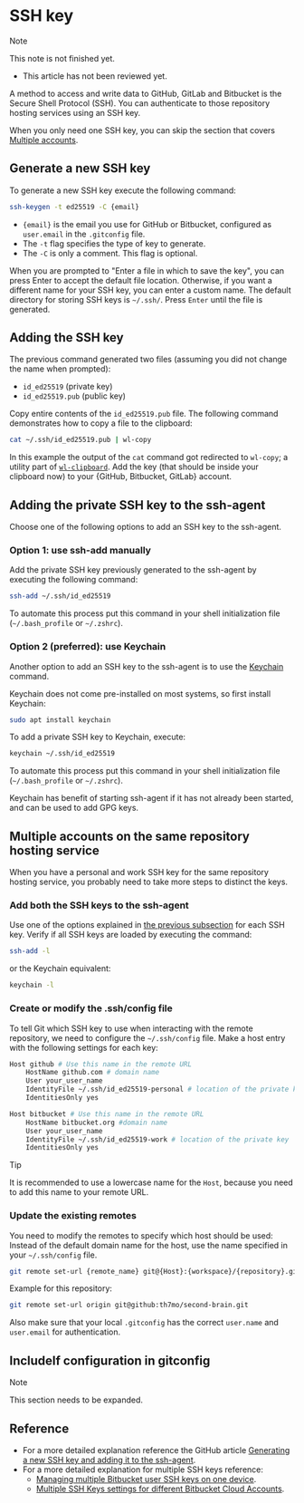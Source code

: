 # SSH key

> [!NOTE]
> This note is not finished yet.
> - This article has not been reviewed yet.

A method to access and write data to GitHub, GitLab and Bitbucket is the Secure Shell Protocol (SSH).
You can authenticate to those repository hosting services using an SSH key.

When you only need one SSH key, you can skip the section that covers [Multiple accounts](#multiple-accounts-on-the-same-repository-hosting-service).

## Generate a new SSH key

To generate a new SSH key execute the following command:

```sh
ssh-keygen -t ed25519 -C {email}
```

- `{email}` is the email you use for GitHub or Bitbucket, configured as `user.email` in the `.gitconfig` file.
- The `-t` flag specifies the type of key to generate.
- The `-C` is only a comment.
	This flag is optional.

When you are prompted to "Enter a file in which to save the key", you can press Enter to accept the default file location.
Otherwise, if you want a different name for your SSH key, you can enter a custom name.
The default directory for storing SSH keys is `~/.ssh/`.
Press `Enter` until the file is generated.

## Adding the SSH key 

The previous command generated two files (assuming you did not change the name when prompted):

- `id_ed25519` (private key)
- `id_ed25519.pub` (public key)

Copy entire contents of the `id_ed25519.pub` file.
The following command demonstrates how to copy a file to the clipboard:

```sh
cat ~/.ssh/id_ed25519.pub | wl-copy
```

In this example the output of the `cat` command got redirected to `wl-copy`; a utility part of [`wl-clipboard`](https://github.com/bugaevc/wl-clipboard).
Add the key (that should be inside your clipboard now) to your {GitHub, Bitbucket, GitLab} account.

## Adding the private SSH key to the ssh-agent

Choose one of the following options to add an SSH key to the ssh-agent.

### Option 1: use ssh-add manually

Add the private SSH key previously generated to the ssh-agent by executing the following command:

```sh
ssh-add ~/.ssh/id_ed25519
```

To automate this process put this command in your shell initialization file (`~/.bash_profile` or `~/.zshrc`).
 
### Option 2 (preferred): use Keychain

Another option to add an SSH key to the ssh-agent is to use the [Keychain](https://www.funtoo.org/Funtoo:Keychain) command.

Keychain does not come pre-installed on most systems, so first install Keychain:

```sh
sudo apt install keychain
```

To add a private SSH key to Keychain, execute:

```sh
keychain ~/.ssh/id_ed25519
```

To automate this process put this command in your shell initialization file (`~/.bash_profile` or `~/.zshrc`).

Keychain has benefit of starting ssh-agent if it has not already been started, and can be used to add GPG keys.

## Multiple accounts on the same repository hosting service

When you have a personal and work SSH key for the same repository hosting service, you probably need to take more steps to distinct the keys.

### Add both the SSH keys to the ssh-agent

Use one of the options explained in [the previous subsection](#adding-the-private-ssh-key-to-the-ssh-agent) for each SSH key.
Verify if all SSH keys are loaded by executing the command:

```sh
ssh-add -l
```

or the Keychain equivalent:

```sh
keychain -l
```

### Create or modify the .ssh/config file

To tell Git which SSH key to use when interacting with the remote repository, we need to configure the `~/.ssh/config` file. 
Make a host entry with the following settings for each key:

```sh
Host github # Use this name in the remote URL
	HostName github.com # domain name
	User your_user_name
	IdentityFile ~/.ssh/id_ed25519-personal # location of the private key
	IdentitiesOnly yes

Host bitbucket # Use this name in the remote URL
	HostName bitbucket.org #domain name
	User your_user_name
	IdentityFile ~/.ssh/id_ed25519-work # location of the private key
	IdentitiesOnly yes
```

> [!TIP]
> It is recommended to use a lowercase name for the `Host`, because you need to add this name to your remote URL.

### Update the existing remotes

You need to modify the remotes to specify which host should be used:
Instead of the default domain name for the host, use the name specified in your `~/.ssh/config` file. 

```sh
git remote set-url {remote_name} git@{Host}:{workspace}/{repository}.git
```

Example for this repository:

```sh
git remote set-url origin git@github:th7mo/second-brain.git
```

Also make sure that your local `.gitconfig` has the correct `user.name` and `user.email` for authentication.

## IncludeIf configuration in gitconfig

> [!NOTE]
> This section needs to be expanded.

## Reference

- For a more detailed explanation reference the GitHub article [Generating a new SSH key and adding it to the ssh-agent](https://docs.github.com/en/authentication/connecting-to-github-with-ssh/generating-a-new-ssh-key-and-adding-it-to-the-ssh-agent).
- For a more detailed explanation for multiple SSH keys reference:
	- [Managing multiple Bitbucket user SSH keys on one device](https://support.atlassian.com/bitbucket-cloud/docs/managing-multiple-bitbucket-user-ssh-keys-on-one-device/).
	- [Multiple SSH Keys settings for different Bitbucket Cloud Accounts](https://confluence.atlassian.com/bbkb/multiple-ssh-keys-settings-for-different-bitbucket-cloud-accounts-1168847503.html).
